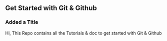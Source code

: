 ## Get Started with Git & Github

### Added a Title
Hi,  This Repo contains all the Tutorials & doc to get started with Git & Github
